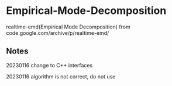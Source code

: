 # Empirical-Mode-Decomposition
realtime-emd(Empirical Mode Decomposition) from code.google.com/archive/p/realtime-emd/

## Notes
20230116 change to C++ interfaces

20230116 algorithm is not correct, do not use
